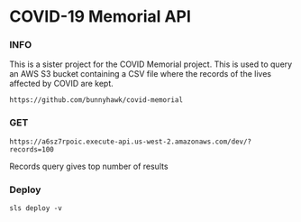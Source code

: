 # COVID-19 Memorial API

### INFO
This is a sister project for the COVID Memorial project. This is used to query an AWS S3 bucket containing a CSV file where the records of the lives affected by COVID are kept.
```
https://github.com/bunnyhawk/covid-memorial
```

### GET
```
https://a6sz7rpoic.execute-api.us-west-2.amazonaws.com/dev/?records=100
```
Records query gives top number of results 


### Deploy
```
sls deploy -v
```

